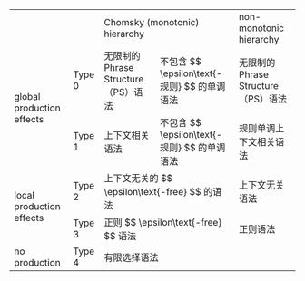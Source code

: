<table>
<tr>
<td colspan="2"></td>
<td colspan="2">Chomsky (monotonic) hierarchy</td>
<td>non-monotonic hierarchy</td>
</tr>
<tr>
<td rowspan="2">global production effects</td>
<td>Type 0</td>
<td>无限制的 Phrase Structure（PS）语法</td>
<td>不包含 $$ \epsilon\text{-规则} $$ 的单调语法</td>
<td>无限制的 Phrase Structure（PS）语法</td>
</tr>
<tr>
<td>Type 1</td>
<td>上下文相关语法</td>
<td>不包含 $$ \epsilon\text{-规则} $$ 的单调语法</td>
<td>规则单调上下文相关语法</td>
</tr>
<tr>
<td rowspan="2">local production effects</td>
<td>Type 2</td>
<td colspan="2">上下文无关的 $$ \epsilon\text{-free} $$ 的语法</td>
<td>上下文无关语法</td>
</tr>
<tr>
<td>Type 3</td>
<td colspan="2">正则 $$ \epsilon\text{-free} $$ 语法</td>
<td>正则语法</td>
</tr>
<tr>
<td rowspan="2">no production</td>
<td>Type 4</td>
<td colspan="3">有限选择语法</td>
</tr>
</table>
